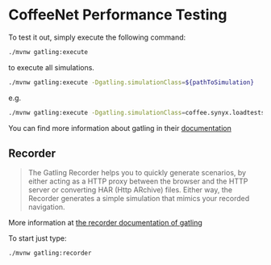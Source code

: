 CoffeeNet Performance Testing
===============================

To test it out, simply execute the following command:

```bash
./mvnw gatling:execute
```
to execute all simulations.

```bash
./mvnw gatling:execute -Dgatling.simulationClass=${pathToSimulation}
```

e.g.
```bash
./mvnw gatling:execute -Dgatling.simulationClass=coffee.synyx.loadtests.auth.AuthLoginLogoutSimulation
```

You can find more information about gatling in their [documentation](http://gatling.io/docs/current/)


## Recorder

> The Gatling Recorder helps you to quickly generate scenarios, by either acting as a HTTP proxy between the browser and the HTTP server or converting HAR (Http ARchive) files. Either way, the Recorder generates a simple simulation that mimics your recorded navigation.

More information at [the recorder documentation of gatling](http://gatling.io/docs/current/http/recorder/)

To start just type:

```bash
./mvnw gatling:recorder
```
